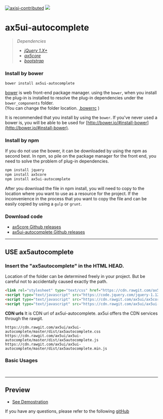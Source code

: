 [![axisj-contributed](https://img.shields.io/badge/AXISJ.com-Contributed-green.svg)](https://github.com/axisj)
![](https://img.shields.io/badge/Seowoo-Mondo&Thomas-red.svg)

# ax5ui-autocomplete

> *Dependencies*
> * _[jQuery 1.X+](http://jquery.com/)_
> * _[ax5core](http://ax5.io/ax5core)_
> * _[bootstrap](http://getbootstrap.com/)_


### Install by bower
```sh
bower install ax5ui-autocomplete
```
[bower](http://bower.io/#install-bower) is web front-end package manager.
using the `bower`, when you install the plug-in is installed to resolve the plug-in dependencies under the `bower_components` folder.  
(You can change the folder location. [.bowerrc](http://bower.io/docs/config/#bowerrc-specification) )

It is recommended that you install by using the `bower`. 
If you've never used a bower is, you will be able to be used for [http://bower.io/#install-bower](http://bower.io/#install-bower).

### Install by npm
If you do not use the bower, it can be downloaded by using the npm as second best.
In npm, so pile on the package manager for the front end, you need to solve the problem of plug-in dependencies.

```sh
npm install jquery
npm install ax5core
npm install ax5ui-autocomplete
```

After you download the file in npm install, you will need to copy to the location where you want to use as a resource for the project.
If the inconvenience in the process that you want to copy the file and can be easily copied by using a `gulp` or `grunt`.

### Download code
- [ax5core Github releases](https://github.com/ax5ui/ax5core/releases)
- [ax5ui-autocomplete Github releases](https://github.com/ax5ui/ax5ui-autocomplete/releases)


* * *

## USE ax5autocomplete

### Insert the "ax5autocomplete" in the HTML HEAD.

Location of the folder can be determined freely in your project. But be careful not to accidentally caused exactly the path.
```html
<link rel="stylesheet" type="text/css" href="https://cdn.rawgit.com/ax5ui/ax5ui-autocomplete/master/dist/ax5autocomplete.css" />
<script type="text/javascript" src="https://code.jquery.com/jquery-1.12.3.min.js"></script>
<script type="text/javascript" src="https://cdn.rawgit.com/ax5ui/ax5core/master/dist/ax5core.min.js"></script>
<script type="text/javascript" src="https://cdn.rawgit.com/ax5ui/ax5ui-autocomplete/master/dist/ax5autocomplete.min.js"></script>
```

**CDN urls**
It is CDN url of ax5ui-autocomplete. ax5ui offers the CDN services through the rawgit.
```
https://cdn.rawgit.com/ax5ui/ax5ui-autocomplete/master/dist/ax5autocomplete.css
https://cdn.rawgit.com/ax5ui/ax5ui-autocomplete/master/dist/ax5autocomplete.js
https://cdn.rawgit.com/ax5ui/ax5ui-autocomplete/master/dist/ax5autocomplete.min.js
```

### Basic Usages
```html

```
```js

```


***

## Preview
- [See Demostration](http://ax5.io/ax5ui-autocomplete/demo/index.html)

If you have any questions, please refer to the following [gitHub](https://github.com/ax5ui/ax5ui-kernel)